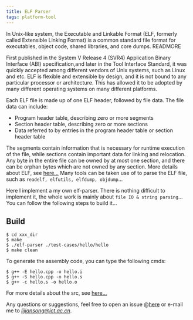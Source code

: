 ```yaml
---
title: ELF Parser
tags: platform-tool
---
```

In Unix-like system, the Executable and Linkable Format (ELF, formerly called Extensible Linking Format) is a common standard file format for executables, object code, shared libraries, and core dumps. 
READMORE

First published in the System V Release 4 (SVR4) Application Binary Interface (ABI) specification,and later in the Tool Interface Standard, it was quickly accepted among different vendors of Unix systems, such as Linux and etc.
ELF is flexible and extensible by design, and it is not bound to any particular processor or architecture. This has allowed it to be adopted by many different operating systems on many different platforms.

Each ELF file is made up of one ELF header, followed by file data. The file data can include:
- Program header table, describing zero or more segments
- Section header table, describing zero or more sections
- Data referred to by entries in the program header table or section header table

The segments contain information that is necessary for runtime execution of the file, while sections contain important data for linking and relocation. Any byte in the entire file can be owned by at most one section, and there can be orphan bytes which are not owned by any section.
More details about ELF, see [here...](https://web.archive.org/web/20130403001804/http://www.freebsd.org/doc/en_US.ISO8859-1/books/handbook/binary-formats.html)
Many tools can be taken use of to parse the ELF file, such as `readelf, elfutils, elfdump, objdump`...

Here I implement a my own elf-parser. There is nothing difficult to implement it, the whole work is mainly about `file IO & string parsing`...
You can follow the following steps to build it...

## Build
```
$ cd xxx_dir
$ make
$ ./elf-parser ./test-cases/hello/hello
$ make clean
```
To generate the assembly code, you can type the following cmds:
```
$ g++ -E hello.cpp -o hello.i
$ g++ -S hello.cpp -o hello.s
$ g++ -c hello.s -o hello.o
```

For more details about the src, see [here...](https://github.com/lijiansong/Postgraduate-Course/tree/master/tools/elf-parser)

Any questions or suggestions, feel free to open an issue @[here](https://github.com/lijiansong/Postgraduate-Course/issues) or e-mail me to *lijiansong@ict.ac.cn*.
